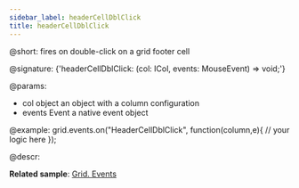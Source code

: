 ```yaml
---
sidebar_label: headerCellDblClick
title: headerCellDblClick
---          
```


@short: fires on double-click on a grid footer cell

@signature: {'headerCellDblClick: (col: ICol, events: MouseEvent) => void;'}

@params:
- col		object		an object with a column configuration
- events	Event		a native event object

@example:
grid.events.on("HeaderCellDblClick", function(column,e){
    // your logic here
});

@descr:

**Related sample**: [Grid. Events](https://snippet.dhtmlx.com/9zeyp4ds)
